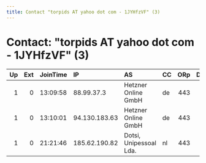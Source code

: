 ```yaml
---
title: Contact "torpids AT yahoo dot com - 1JYHfzVF" (3)
---
```


# Contact: "torpids AT yahoo dot com - 1JYHfzVF" (3)

|   Up |   Ext | JoinTime   | IP            | AS                     | CC   |   ORp |   Dirp | OS    | Version   | Nickname           |   eFamMembers |
|-----:|------:|:-----------|:--------------|:-----------------------|:-----|------:|-------:|:------|:----------|:-------------------|--------------:|
|    1 |     0 | 13:09:58   | 88.99.37.3    | Hetzner Online GmbH    | de   |   443 |     80 | Linux | 0.3.1.7   | torpidsDEhetzner2  |             1 |
|    1 |     0 | 13:10:01   | 94.130.183.63 | Hetzner Online GmbH    | de   |   443 |     80 | Linux | 0.3.1.7   | torpidsDEhetzner1  |             1 |
|    1 |     0 | 21:21:46   | 185.62.190.82 | Dotsi, Unipessoal Lda. | nl   |   443 |     80 | Linux | 0.3.1.7   | torpidsNLblzngfast |             1 |
